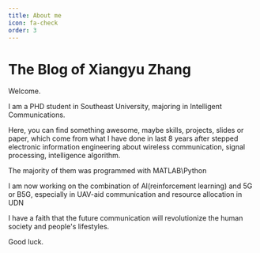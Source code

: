 ```yaml
---
title: About me
icon: fa-check
order: 3
---
```


# The Blog of Xiangyu Zhang

Welcome.

I am a PHD student in Southeast University, majoring in Intelligent Communications. 

Here, you can find something awesome, maybe skills, projects, slides or paper, which come from  what I have done in last 8 years after stepped electronic information engineering about wireless communication, signal processing, intelligence algorithm. 

The majority of them was programmed with MATLAB\Python 

I am now working on the combination of AI(reinforcement learning) and 5G or B5G, especially in UAV-aid communication and resource allocation in UDN

I have a faith that the future communication will revolutionize the human society and people's lifestyles. 

Good luck.

